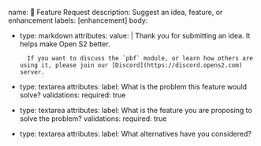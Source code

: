 name: 🚀 Feature Request
description: Suggest an idea, feature, or enhancement
labels: [enhancement]
body:

- type: markdown
    attributes:
      value: |
        Thank you for submitting an idea. It helps make Open S2 better.

        If you want to discuss the `pbf` module, or learn how others are using it, please join our [Discord](https://discord.opens2.com) server.
- type: textarea
    attributes:
      label: What is the problem this feature would solve?
    validations:
      required: true
- type: textarea
    attributes:
      label: What is the feature you are proposing to solve the problem?
    validations:
      required: true
- type: textarea
    attributes:
      label: What alternatives have you considered?
